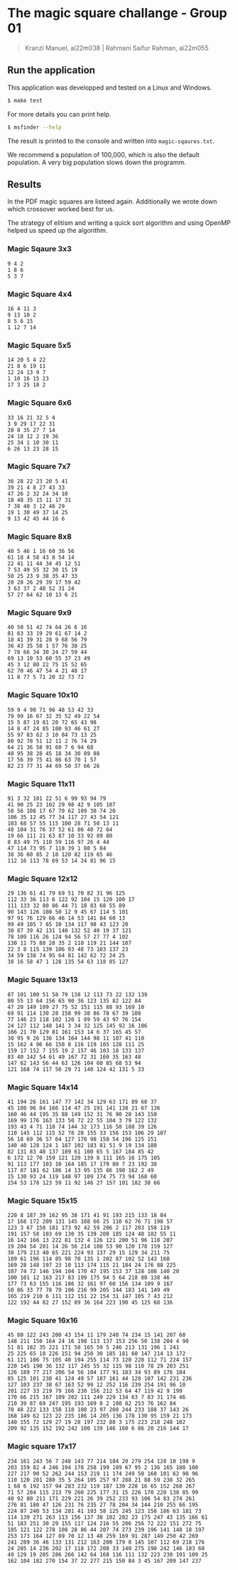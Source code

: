 # The magic square challange - Group 01


> Kranzl Manuel, ai22m038 | Rahmani Saifur Rahman, ai22m055

## Run the application
This application was developped and tested on a Linux and Windows.

```sh
$ make test
```

For more details you can print help.

```sh
$ msfinder --help
```

The result is printed to the console and written into `magic-sqaures.txt`.

We recommend a population of 100,000, which is also the default population. A very big population slows down the programm.

## Results 
In the PDF magic squares are listeed again. Additionally we wrote down which crossover worked best for us.

The strategy of elitism and writing a quick sort algorithm and using OpenMP helped us speed up the algorithm. 

### Magic Sqaure 3x3
```
9 4 2 
1 8 6 
5 3 7 
```

### Magic Square 4x4
```
16 4 11 3 
9 13 10 2 
8 5 6 15 
1 12 7 14 
```

### Magic Square 5x5
```
14 20 5 4 22 
21 8 6 19 11 
12 24 13 9 7 
1 10 16 15 23 
17 3 25 18 2 
```
### Magic Square 6x6
```
33 16 21 32 5 4 
3 9 29 17 22 31 
20 8 35 27 7 14 
24 18 12 2 19 36 
25 34 1 10 30 11 
6 26 13 23 28 15 
```

### Magic Square 7x7
```
36 28 22 23 20 5 41
39 21 4 8 27 43 33
47 26 2 32 24 34 10
18 48 35 15 11 17 31
7 38 40 3 12 46 29
19 1 30 49 37 14 25
9 13 42 45 44 16 6
```

### Magic Square 8x8
```
40 5 46 1 16 60 36 56 
61 18 4 58 43 8 54 14 
22 41 11 44 34 45 12 51 
7 53 49 55 32 30 15 19 
50 25 23 9 38 35 47 33 
20 28 26 29 39 17 59 42 
3 63 37 2 48 52 31 24 
57 27 64 62 10 13 6 21 
```

### Magic Square 9x9
```
40 50 51 42 74 64 26 6 16 
81 63 33 19 29 61 67 14 2 
18 41 39 31 28 9 68 56 79 
36 43 35 58 1 57 76 38 25 
7 78 66 34 30 24 27 59 44 
69 13 10 53 60 55 37 23 49 
45 3 12 80 22 75 15 52 65 
62 70 46 47 54 4 21 48 17 
11 8 77 5 71 20 32 73 72 
```

### Magic Square 10x10
```
59 9 4 90 71 96 48 53 42 33 
79 99 16 67 32 35 52 49 22 54 
15 5 87 19 81 20 72 65 43 98 
14 8 47 24 85 100 93 46 61 27 
55 97 83 62 3 10 84 73 13 25 
80 92 78 51 12 11 2 76 74 29 
64 21 36 58 91 60 7 6 94 68 
40 95 38 28 45 18 34 30 89 88 
17 56 39 75 41 86 63 70 1 57 
82 23 77 31 44 69 50 37 66 26 
```

### Magic Square 11x11
```
91 3 32 101 22 51 6 99 93 94 79 
41 90 25 23 102 29 98 42 9 105 107 
58 56 108 17 67 70 62 109 30 74 20 
106 35 12 45 77 34 117 27 43 54 121 
103 68 57 55 115 100 28 71 50 13 11 
48 104 31 76 37 52 61 86 40 72 64 
19 66 111 21 63 87 10 33 92 89 80 
8 83 49 75 110 59 116 97 26 4 44 
47 114 73 95 7 118 39 1 88 5 84 
38 36 60 85 2 18 120 82 119 65 46 
112 16 113 78 69 53 14 24 81 96 15 
```

### Magic Square 12x12
```
29 136 61 41 79 69 51 70 82 31 96 125 
112 33 36 113 6 122 92 104 15 120 100 17 
111 133 32 80 86 44 71 18 83 68 55 89 
90 143 126 108 50 12 9 45 67 114 5 101 
97 91 76 129 66 46 14 53 141 84 60 13 
99 49 105 7 65 10 134 117 98 43 123 20 
30 87 39 42 131 140 132 52 40 19 37 121 
78 109 116 26 124 94 56 57 27 77 4 102 
130 11 75 88 28 35 2 110 119 21 144 107 
22 3 8 115 139 106 93 48 73 103 137 23 
34 59 138 74 95 64 81 142 62 72 24 25 
38 16 58 47 1 128 135 54 63 118 85 127 
```

### Magic Square 13x13
```
87 101 100 51 58 79 138 12 113 73 22 132 139 
80 55 13 64 156 65 90 36 123 135 82 122 84 
47 20 149 109 27 75 52 151 115 88 93 169 10 
69 91 114 130 28 158 99 38 86 78 67 39 108 
77 146 23 118 102 120 1 89 59 43 97 76 154 
24 127 112 148 141 3 34 32 125 145 92 16 106 
166 21 70 129 81 161 153 14 6 37 165 45 57 
30 95 9 26 136 134 164 144 98 11 107 41 110 
15 162 4 96 66 150 8 116 119 105 128 111 25 
159 17 152 7 155 19 2 157 46 103 18 133 137 
83 40 142 54 61 49 167 72 31 160 35 163 48 
147 62 143 56 44 63 126 104 60 85 68 53 94 
121 168 74 117 50 29 71 140 124 42 131 5 33 
```

### Magic Square 14x14
```
41 194 26 161 147 77 142 34 129 63 171 89 68 37 
45 108 96 84 166 114 47 25 191 141 138 21 67 136 
160 46 44 195 35 88 149 152 31 76 90 20 143 150 
169 99 176 163 133 50 72 22 55 104 3 79 122 132 
193 43 4 71 118 74 144 32 173 116 58 188 39 126 
110 145 112 115 52 78 28 155 33 156 153 106 29 107 
56 18 69 36 57 64 127 170 98 158 54 196 125 151 
140 40 128 124 1 187 102 183 81 51 9 19 134 180 
82 131 83 48 137 189 61 100 65 5 167 184 85 42 
6 172 12 70 159 121 120 139 8 111 165 16 175 105 
91 113 177 103 10 164 185 17 179 80 7 23 192 38 
117 87 181 62 186 14 13 95 135 86 190 162 2 49 
15 130 93 24 119 148 97 109 174 75 73 94 168 60 
154 53 178 123 59 11 92 146 27 157 101 182 30 66 
```

### Magic Square 15x15
```
220 8 187 39 162 95 38 171 41 91 193 215 133 18 84 
17 168 172 209 131 145 188 66 25 110 62 76 71 198 57 
123 3 67 150 181 173 92 42 59 206 2 117 203 158 119 
191 157 58 103 69 130 35 139 208 185 124 48 182 55 11 
16 142 166 13 222 81 132 4 126 121 200 51 96 118 207 
19 204 54 201 14 26 56 214 180 53 90 120 178 159 127 
30 179 213 40 65 221 224 93 137 29 15 129 34 211 75 
189 61 196 114 85 98 70 135 1 202 87 102 52 143 160 
169 28 148 197 23 10 113 174 115 21 184 24 176 88 225 
107 74 72 146 194 104 170 47 195 153 37 128 108 140 20 
100 101 12 163 217 83 199 175 94 5 64 218 80 138 46 
177 73 63 155 116 186 32 161 97 60 156 134 109 9 167 
50 86 33 77 78 79 106 216 99 205 144 183 141 149 49 
165 219 210 6 111 112 151 22 154 31 147 105 7 43 212 
122 192 44 82 27 152 89 36 164 223 190 45 125 68 136 
```

### Magic Square 16x16
```
45 80 122 243 200 43 154 11 179 240 74 234 15 141 207 68 
148 211 150 164 24 16 198 113 137 153 256 50 138 204 4 90 
51 81 182 35 221 171 58 165 59 5 246 213 131 196 1 241 
25 225 65 18 226 151 94 250 30 185 181 60 147 214 13 172 
61 121 106 75 105 40 194 255 114 73 120 228 112 71 224 157 
220 145 190 36 132 117 245 55 32 115 98 110 78 29 203 251 
126 189 77 217 206 54 56 104 177 91 183 34 93 89 176 184 
85 125 101 238 41 124 49 57 187 161 44 128 107 142 231 236 
127 103 237 38 67 163 52 99 12 252 116 239 254 191 96 10 
201 227 33 219 79 166 230 156 212 53 64 47 119 42 9 199 
170 66 215 167 109 202 111 249 229 134 63 7 83 31 174 46 
210 39 87 69 247 195 193 169 8 2 180 82 253 76 162 84 
70 48 222 133 158 118 108 23 97 208 244 233 188 37 143 26 
168 149 62 123 22 235 186 14 205 136 178 130 95 159 21 173 
140 155 72 129 27 19 28 197 232 88 3 175 223 218 248 102 
209 92 135 152 192 242 100 139 146 160 6 86 20 216 144 17 
```

### Magic square 17x17
```
234 161 243 56 7 248 143 77 214 184 20 279 254 128 10 198 9 
203 159 82 4 246 194 178 258 199 189 67 95 2 136 165 188 100 
227 217 90 52 262 244 153 219 11 174 249 50 160 101 62 98 96 
110 120 201 280 35 5 264 105 257 97 288 21 88 59 238 32 265 
1 68 6 192 157 94 283 232 119 187 130 228 16 65 152 268 267 
71 57 284 115 213 79 260 225 177 31 15 226 170 220 138 85 99 
40 92 80 211 171 229 221 26 39 252 233 93 106 54 83 274 261 
276 81 180 47 126 231 76 235 27 78 204 34 144 210 255 66 195 
224 87 240 53 134 281 41 193 58 125 245 123 158 186 63 181 73 
114 139 271 263 113 156 137 38 102 282 23 175 247 43 135 166 61 
51 183 251 30 29 155 117 124 216 55 206 256 72 222 151 272 75 
185 121 122 278 108 28 86 44 207 74 273 239 196 141 148 18 197 
253 173 164 127 89 70 12 13 48 259 169 91 287 149 250 42 269 
241 289 36 46 133 131 212 163 200 179 8 145 107 112 69 218 176 
24 285 14 236 202 17 118 172 208 33 140 275 190 242 146 103 60 
49 129 19 205 286 266 142 64 168 116 111 132 223 230 191 109 25 
162 104 182 270 154 37 22 277 215 150 84 3 45 167 209 147 237 
```

